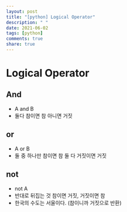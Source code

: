 ```yaml
---
layout: post
title: "[python] Logical Operator"
description: " "
date: 2021-06-02
tags: [python]
comments: true
share: true
---
```



# Logical Operator

## And

- A and B
- 둘다 참이면 참 아니면 거짓

## or

- A or B
- 둘 중 하나만 참이면 참 둘 다 거짓이면 거짓

## not

- not A
- 반대로 뒤집는 것 참이면 거짓, 거짓이면 참
- 한국의 수도는 서울이다. (참이니까 거짓으로 반환)
